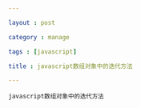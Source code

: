 ```yaml
---

layout : post

category : manage

tags : [javascript]

title : javascript数组对象中的迭代方法

---
```

	javascript数组对象中的迭代方法